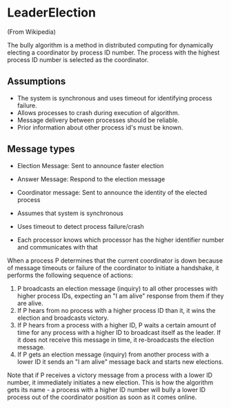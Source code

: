LeaderElection
==============

(From Wikipedia)

The bully algorithm is a method in distributed computing for dynamically electing a coordinator by process ID number. The process with the highest process ID number is selected as the coordinator.

Assumptions
-----------
- The system is synchronous and uses timeout for identifying process failure.
- Allows processes to crash during execution of algorithm.
- Message delivery between processes should be reliable.
- Prior information about other process id's must be known.

Message types
-------------
- Election Message: Sent to announce faster election
- Answer Message: Respond to the election message
- Coordinator message: Sent to announce the identity of the elected process

- Assumes that system is synchronous
- Uses timeout to detect process failure/crash
- Each processor knows which processor has the higher identifier number and communicates with that

When a process P determines that the current coordinator is down because of message timeouts or failure of the coordinator to initiate a handshake, it performs the following sequence of actions:

1. P broadcasts an election message (inquiry) to all other processes with higher process IDs, expecting an "I am alive" response from them if they are alive.
2. If P hears from no process with a higher process ID than it, it wins the election and broadcasts victory.
3. If P hears from a process with a higher ID, P waits a certain amount of time for any process with a higher ID to broadcast itself as the leader. If it does not receive this message in time, it re-broadcasts the election message.
4. If P gets an election message (inquiry) from another process with a lower ID it sends an "I am alive" message back and starts new elections.

Note that if P receives a victory message from a process with a lower ID number, it immediately initiates a new election. This is how the algorithm gets its name - a process with a higher ID number will bully a lower ID process out of the coordinator position as soon as it comes online. 
